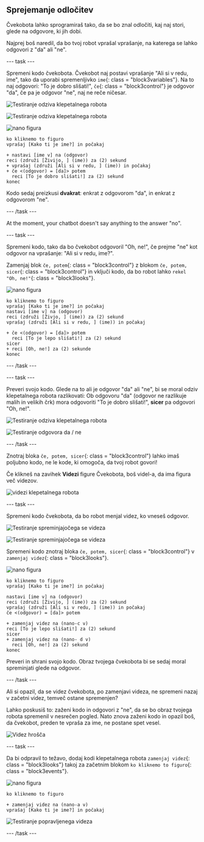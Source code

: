 ## Sprejemanje odločitev

Čvekobota lahko sprogramiraš tako, da se bo znal odločiti, kaj naj stori, glede na odgovore, ki jih dobi.

Najprej boš naredil, da bo tvoj robot vprašal vprašanje, na katerega se lahko odgovori z "da" ali "ne".

\--- task \---

Spremeni kodo čvekobota. Čvekobot naj postavi vprašanje "Ali si v redu, ime", tako da uporabi spremenljivko `ime`{: class = "block3variables"}. Na to naj odgovori: "To je dobro slišati!", `če`{: class = "block3control"} je odgovor "da", če pa je odgovor "ne", naj ne reče ničesar.

![Testiranje odziva klepetalnega robota](images/chatbot-if-test1-annotated.png)

![Testiranje odziva klepetalnega robota](images/chatbot-if-test2.png)

![nano figura](images/nano-sprite.png)

```blocks3
ko kliknemo to figuro
vprašaj [Kako ti je ime?] in počakaj

+ nastavi [ime v] na (odgovor)
reci (združi [Živijo, ] (ime)) za (2) sekund
+ vprašaj (združi [Ali si v redu, ] (ime)) in počakaj
+ če <(odgovor) = [da]> potem 
  reci [To je dobro slišati!] za (2) sekund
konec
```

Kodo sedaj preizkusi **dvakrat**: enkrat z odgovorom "da", in enkrat z odgovorom "ne".

\--- /task \---

At the moment, your chatbot doesn't say anything to the answer "no".

\--- task \---

Spremeni kodo, tako da bo čvekobot odgovoril "Oh, ne!", če prejme "ne" kot odgovor na vprašanje: "Ali si v redu, ime?".

Zamenjaj blok `če, potem`{: class = "block3control"} z blokom `če, potem, sicer`{: class = "block3control"} in vključi kodo, da bo robot lahko `rekel "Oh, ne!"`{: class = "block3looks"}.

![nano figura](images/nano-sprite.png)

```blocks3
ko kliknemo to figuro
vprašaj [Kako ti je ime?] in počakaj
nastavi [ime v] na (odgovor)
reci (združi [Živjo, ] (ime)) za (2) sekund
vprašaj (združi [Ali si v redu, ] (ime)) in počakaj

+ če <(odgovor) = [da]> potem 
  reci [To je lepo slišati!] za (2) sekund
sicer
+ reci [Oh, ne!] za (2) sekunde
konec
```

\--- /task \---

\--- task \---

Preveri svojo kodo. Glede na to ali je odgovor "da" ali "ne", bi se moral odziv klepetalnega robota razlikovati: Ob odgovoru "da" (odgovor ne razlikuje malih in velikih črk) mora odgovoriti "To je dobro slišati!", **sicer** pa odgovori "Oh, ne!".

![Testiranje odziva klepetalnega robota](images/chatbot-if-test2.png)

![Testiranje odgovora da / ne](images/chatbot-if-else-test.png)

\--- /task \---

Znotraj bloka `če, potem, sicer`{: class = "block3control"} lahko imaš poljubno kodo, ne le kode, ki omogoča, da tvoj robot govori!

Če klikneš na zavihek **Videzi** figure Čvekobota, boš videl-a, da ima figura več videzov.

![videzi klepetalnega robota](images/chatbot-costume-view-annotated.png)

\--- task \---

Spremeni kodo čvekobota, da bo robot menjal videz, ko vneseš odgovor.

![Testiranje spreminjajočega se videza](images/chatbot-costume-test1.png)

![Testiranje spreminjajočega se videza](images/chatbot-costume-test2.png)

Spremeni kodo znotraj bloka `če, potem, sicer`{: class = "block3control"} v `zamenjaj videz`{: class = "block3looks"}.

![nano figura](images/nano-sprite.png)

```blocks3
ko kliknemo to figuro
vprašaj [Kako ti je ime?] in počakaj

nastavi [ime v] na (odgovor)
reci (združi [Živijo, ] (ime)) za (2) sekund
vprašaj (združi [Ali si v redu, ] (ime)) in počakaj
če <(odgovor) = [da]> potem 

+ zamenjaj videz na (nano-c v)  
reci [To je lepo slišati!] za (2) sekund
sicer
+ zamenjaj videz na (nano- d v)
  reci [Oh, ne!] za (2) sekund
konec
```

Preveri in shrani svojo kodo. Obraz tvojega čvekobota bi se sedaj moral spreminjati glede na odgovor.

\--- /task \---

Ali si opazil, da se videz čvekobota, po zamenjavi videza, ne spremeni nazaj v začetni videz, temveč ostane spremenjen?

Lahko poskusiš to: zaženi kodo in odgovori z "ne", da se bo obraz tvojega robota spremenil v nesrečen pogled. Nato znova zaženi kodo in opazil boš, da čvekobot, preden te vpraša za ime, ne postane spet vesel.

![Videz hrošča](images/chatbot-costume-bug-test.png)

\--- task \---

Da bi odpravil to težavo, dodaj kodi klepetalnega robota `zamenjaj videz`{: class = "block3looks"} takoj za začetnim blokom `ko kliknemo to figuro`{: class = "block3events"}.

![nano figura](images/nano-sprite.png)

```blocks3
ko kliknemo to figuro

+ zamenjaj videz na (nano-a v)
vprašaj [Kako ti je ime?] in počakaj
```

![Testiranje popravljenega videza](images/chatbot-costume-fix-test.png)

\--- /task \---